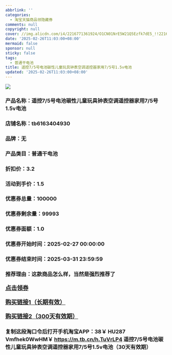 ```yaml
---
abbrlink: ''
categories:
  - 淘宝天猫商品领隐藏券
comments: null
copyright: null
cover: //img.alicdn.com/i4/2216771361924/O1CN01NrE5W21Q5Ezfk7dE5_!!2216771361924.jpg
date: '2025-02-26T11:03:00+08:00'
mermaid: false
sponsor: null
sticky: false
tags:
  - 普通干电池
title: 遥控7/5号电池碳性儿童玩具钟表空调遥控器家用7/5号1.5v电池
updated: '2025-02-26T11:03:00+08:00'
--- 
```


![](//img.alicdn.com/i4/2216771361924/O1CN01NrE5W21Q5Ezfk7dE5_!!2216771361924.jpg)

### 产品名称：遥控7/5号电池碳性儿童玩具钟表空调遥控器家用7/5号1.5v电池
### 店铺名称：tb6163404930
### 品牌：无
### 产品类目：普通干电池
### 折扣价：3.2
### 活动到手价：1.5
### 优惠券总量：100000
### 优惠券剩余量：99993
### 优惠券面额：1.0
### 优惠券开始时间：2025-02-27 00:00:00	
### 优惠券结束时间：2025-03-31 23:59:59	
### 推荐理由：这款商品怎么样，当然是强烈推荐了

<p style="font-size: 18px; font-weight: bold;">
  <a href="这款商品太牛了！销售太火爆以至于没有设置" target="_blank">点击领券</a>
</p>
<p style="font-size: 18px; font-weight: bold;">
  <a href="https://s.click.taobao.com/t?e=m%3D2%26s%3Dp%2BeziswFIWlw4vFB6t2Z2ueEDrYVVa64LKpWJ%2Bin0XLjf2vlNIV67kkfnVn6TwKd%2FKJpqXxEpU73ID%2FV1RqsF4wnCJeELi4I%2FIEn%2BS1IjHAB0ghlTd7WlZVm%2FOAUUFw71qrpxiwMoCNxc1AtbZGVSzxlYgAkcyQDfu11l6KL%2FtTNEPXytV9ALtCLThlbPuuZLb93Df8fOzivbU2D74Kt5ktzvdRgiUNtvdjKlZgW3sj2aVxwCGUwh6M4VICpqAQDB%2FBL%2BhhD932jO9AJYjY8CXJ%2BwEVkOqHFw35d3mdBcUlGkZoXI03JZDLX8EKLk%2B6o" target="_blank">购买链接1（长期有效）</a>
</p>
<p style="font-size: 18px; font-weight: bold;">
  <a href="https://s.click.taobao.com/L9s4TNs" target="_blank">购买链接2（300天有效期）</a>
</p>

### 复制这段淘口令后打开手机淘宝APP：38￥ HU287 Vmfhek0WwHM￥ https://m.tb.cn/h.TuVrLP4  遥控7/5号电池碳性儿童玩具钟表空调遥控器家用7/5号1.5v电池（30天有效期）
